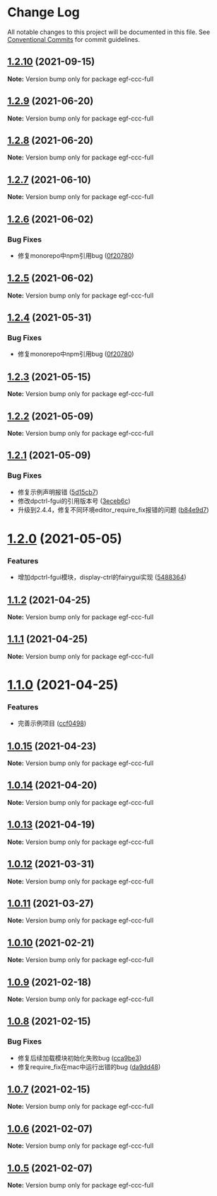 # Change Log

All notable changes to this project will be documented in this file.
See [Conventional Commits](https://conventionalcommits.org) for commit guidelines.

## [1.2.10](https://e.coding.net/AILHC/easy-game-framework/EasyGameFrameworkOpen/compare/egf-ccc-full@1.2.9...egf-ccc-full@1.2.10) (2021-09-15)

**Note:** Version bump only for package egf-ccc-full





## [1.2.9](https://e.coding.net/AILHC/easy-game-framework/EasyGameFrameworkOpen/compare/egf-ccc-full@1.2.8...egf-ccc-full@1.2.9) (2021-06-20)

**Note:** Version bump only for package egf-ccc-full





## [1.2.8](https://e.coding.net/AILHC/easy-game-framework/EasyGameFrameworkOpen/compare/egf-ccc-full@1.2.7...egf-ccc-full@1.2.8) (2021-06-20)

**Note:** Version bump only for package egf-ccc-full





## [1.2.7](https://e.coding.net/AILHC/easy-game-framework/EasyGameFrameworkOpen/compare/egf-ccc-full@1.2.5...egf-ccc-full@1.2.7) (2021-06-10)

**Note:** Version bump only for package egf-ccc-full





## [1.2.6](https://e.coding.net/AILHC/easy-game-framework/EasyGameFrameworkOpen/compare/egf-ccc-full@1.2.3...egf-ccc-full@1.2.6) (2021-06-02)


### Bug Fixes

* 修复monorepo中npm引用bug ([0f20780](https://e.coding.net/AILHC/easy-game-framework/EasyGameFrameworkOpen/commits/0f20780d64cc7edf1fe48424ae01133a8763e11e))





## [1.2.5](https://e.coding.net/AILHC/easy-game-framework/EasyGameFrameworkOpen/compare/egf-ccc-full@1.2.4...egf-ccc-full@1.2.5) (2021-06-02)

**Note:** Version bump only for package egf-ccc-full





## [1.2.4](https://e.coding.net/AILHC/easy-game-framework/EasyGameFrameworkOpen/compare/egf-ccc-full@1.2.3...egf-ccc-full@1.2.4) (2021-05-31)


### Bug Fixes

* 修复monorepo中npm引用bug ([0f20780](https://e.coding.net/AILHC/easy-game-framework/EasyGameFrameworkOpen/commits/0f20780d64cc7edf1fe48424ae01133a8763e11e))





## [1.2.3](https://e.coding.net/AILHC/easy-game-framework/EasyGameFrameworkOpen/compare/egf-ccc-full@1.2.2...egf-ccc-full@1.2.3) (2021-05-15)

**Note:** Version bump only for package egf-ccc-full





## [1.2.2](https://e.coding.net/AILHC/easy-game-framework/EasyGameFrameworkOpen/compare/egf-ccc-full@1.2.1...egf-ccc-full@1.2.2) (2021-05-09)

**Note:** Version bump only for package egf-ccc-full





## [1.2.1](https://e.coding.net/AILHC/easy-game-framework/EasyGameFrameworkOpen/compare/egf-ccc-full@1.2.0...egf-ccc-full@1.2.1) (2021-05-09)


### Bug Fixes

* 修复示例声明报错 ([5d15cb7](https://e.coding.net/AILHC/easy-game-framework/EasyGameFrameworkOpen/commits/5d15cb7c8baae30bd7619daa3352ffbb84245a24))
* 修改dpctrl-fgui的引用版本号 ([3eceb6c](https://e.coding.net/AILHC/easy-game-framework/EasyGameFrameworkOpen/commits/3eceb6c68671ba7c5284e4e20d721b9c7fde303f))
* 升级到2.4.4，修复不同环境editor_require_fix报错的问题 ([b84e9d7](https://e.coding.net/AILHC/easy-game-framework/EasyGameFrameworkOpen/commits/b84e9d764b990fabf964a31145c59c47f9376873))





# [1.2.0](https://e.coding.net/AILHC/easy-game-framework/EasyGameFrameworkOpen/compare/egf-ccc-full@1.1.2...egf-ccc-full@1.2.0) (2021-05-05)


### Features

* 增加dpctrl-fgui模块，display-ctrl的fairygui实现 ([5488364](https://e.coding.net/AILHC/easy-game-framework/EasyGameFrameworkOpen/commits/548836485d02c944b18f7b4a8307d4acbb05882d))





## [1.1.2](https://e.coding.net/AILHC/easy-game-framework/EasyGameFrameworkOpen/compare/egf-ccc-full@1.1.1...egf-ccc-full@1.1.2) (2021-04-25)

**Note:** Version bump only for package egf-ccc-full





## [1.1.1](https://e.coding.net/AILHC/easy-game-framework/EasyGameFrameworkOpen/compare/egf-ccc-full@1.1.0...egf-ccc-full@1.1.1) (2021-04-25)

**Note:** Version bump only for package egf-ccc-full





# [1.1.0](https://e.coding.net/AILHC/easy-game-framework/EasyGameFrameworkOpen/compare/egf-ccc-full@1.0.15...egf-ccc-full@1.1.0) (2021-04-25)


### Features

* 完善示例项目 ([ccf0498](https://e.coding.net/AILHC/easy-game-framework/EasyGameFrameworkOpen/commits/ccf04981ae49c40fb9e8ff67376411d205ccac7c))





## [1.0.15](https://e.coding.net/AILHC/easy-game-framework/EasyGameFrameworkOpen/compare/egf-ccc-full@1.0.14...egf-ccc-full@1.0.15) (2021-04-23)

**Note:** Version bump only for package egf-ccc-full





## [1.0.14](https://e.coding.net/AILHC/easy-game-framework/EasyGameFrameworkOpen/compare/egf-ccc-full@1.0.13...egf-ccc-full@1.0.14) (2021-04-20)

**Note:** Version bump only for package egf-ccc-full





## [1.0.13](https://e.coding.net/AILHC/easy-game-framework/EasyGameFrameworkOpen/compare/egf-ccc-full@1.0.12...egf-ccc-full@1.0.13) (2021-04-19)

**Note:** Version bump only for package egf-ccc-full





## [1.0.12](https://e.coding.net/AILHC/easy-game-framework/EasyGameFrameworkOpen/compare/egf-ccc-full@1.0.11...egf-ccc-full@1.0.12) (2021-03-31)

**Note:** Version bump only for package egf-ccc-full





## [1.0.11](https://e.coding.net/AILHC/easy-game-framework/EasyGameFrameworkOpen/compare/egf-ccc-full@1.0.10...egf-ccc-full@1.0.11) (2021-03-27)

**Note:** Version bump only for package egf-ccc-full





## [1.0.10](https://e.coding.net/AILHC/easy-game-framework/EasyGameFrameworkOpen/compare/egf-ccc-full@1.0.9...egf-ccc-full@1.0.10) (2021-02-21)

**Note:** Version bump only for package egf-ccc-full





## [1.0.9](https://e.coding.net/AILHC/easy-game-framework/EasyGameFrameworkOpen/compare/egf-ccc-full@1.0.8...egf-ccc-full@1.0.9) (2021-02-18)

**Note:** Version bump only for package egf-ccc-full





## [1.0.8](https://e.coding.net/AILHC/easy-game-framework/EasyGameFrameworkOpen/compare/egf-ccc-full@1.0.7...egf-ccc-full@1.0.8) (2021-02-15)


### Bug Fixes

* 修复后续加载模块初始化失败bug ([cca9be3](https://e.coding.net/AILHC/easy-game-framework/EasyGameFrameworkOpen/commits/cca9be371e019a7e261094cab6d1b722c96908b8))
* 修复require_fix在mac中运行出错的bug ([da9dd48](https://e.coding.net/AILHC/easy-game-framework/EasyGameFrameworkOpen/commits/da9dd480484a6d64b6c69b8c1d0008db0f287d96))





## [1.0.7](https://e.coding.net/AILHC/easy-game-framework/EasyGameFrameworkOpen/compare/egf-ccc-full@1.0.6...egf-ccc-full@1.0.7) (2021-02-15)

**Note:** Version bump only for package egf-ccc-full





## [1.0.6](https://e.coding.net/AILHC/easy-game-framework/EasyGameFrameworkOpen/compare/egf-ccc-full@1.0.5...egf-ccc-full@1.0.6) (2021-02-07)

**Note:** Version bump only for package egf-ccc-full





## [1.0.5](https://e.coding.net/AILHC/easy-game-framework/EasyGameFrameworkOpen/compare/egf-ccc-full@1.0.4...egf-ccc-full@1.0.5) (2021-02-07)

**Note:** Version bump only for package egf-ccc-full
